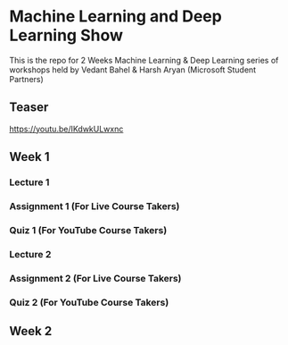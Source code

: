# Machine Learning and Deep Learning Show

This is the repo for 2 Weeks Machine Learning &amp; Deep Learning series of workshops held by Vedant Bahel &amp; Harsh Aryan (Microsoft Student Partners)

## Teaser
https://youtu.be/IKdwkULwxnc

## Week 1

### Lecture 1

### Assignment 1 (For Live Course Takers)

### Quiz 1 (For YouTube Course Takers)

### Lecture 2

### Assignment 2 (For Live Course Takers)

### Quiz 2 (For YouTube Course Takers)

## Week 2
